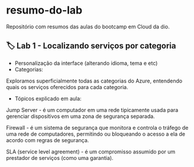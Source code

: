 # resumo-do-lab
Repositório com resumos das aulas do bootcamp em Cloud da dio.


## 🏷️ Lab 1 - Localizando serviços por categoria

- Personalização da interface (alterando idioma, tema e etc)
- Categorias:

Exploramos superficialmente todas as categorias do Azure, entendendo quais os serviços oferecidos para cada categoria.

- Tópicos explicado em aula:
  
Jump Server - é um computador em uma rede tipicamente usada para gerenciar dispositivos em uma zona de segurança separada.

Firewall - é um sistema de segurança que monitora e controla o tráfego de uma rede de computadores, permitindo ou bloqueando o acesso a ela de acordo com regras de segurança.

SLA (service level agreement) - é um compromisso assumido por um prestador de serviços (como uma garantia).



